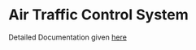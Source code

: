 # Air Traffic Control System
Detailed Documentation given [here](https://drive.google.com/file/d/1NPZ5cwVCuMY88vIu_98YcXzxTxCO1WDJ/view?usp=sharing)
